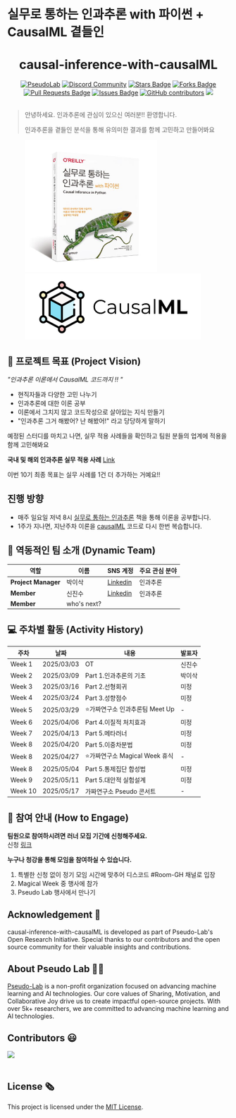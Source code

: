 # 실무로 통하는 인과추론 with 파이썬 + CausalML 곁들인

<h1 align="center"> causal-inference-with-causalML </h1>

<div align="center">
<a href="https://pseudo-lab.com"><img src="https://img.shields.io/badge/PseudoLab-S10-3776AB" alt="PseudoLab"/></a>
<a href="https://discord.gg/EPurkHVtp2"><img src="https://img.shields.io/badge/Discord-BF40BF" alt="Discord Community"/></a>
<a href="https://github.com/Pseudo-Lab/10th-template/stargazers"><img src="https://img.shields.io/github/stars/Pseudo-Lab/10th-template" alt="Stars Badge"/></a>
<a href="https://github.com/Pseudo-Lab/10th-template/network/members"><img src="https://img.shields.io/github/forks/Pseudo-Lab/10th-template" alt="Forks Badge"/></a>
<a href="https://github.com/Pseudo-Lab/10th-template/pulls"><img src="https://img.shields.io/github/issues-pr/Pseudo-Lab/10th-template" alt="Pull Requests Badge"/></a>
<a href="https://github.com/Pseudo-Lab/10th-template/issues"><img src="https://img.shields.io/github/issues/Pseudo-Lab/10th-template" alt="Issues Badge"/></a>
<a href="https://github.com/Pseudo-Lab/10th-template/graphs/contributors"><img alt="GitHub contributors" src="https://img.shields.io/github/contributors/Pseudo-Lab/10th-template?color=2b9348"></a>
<a href="https://hits.seeyoufarm.com"><img src="https://hits.seeyoufarm.com/api/count/incr/badge.svg?url=https://github.com/CausalInferenceLab/causal-inference-with-causalML&count_bg=%2379C83D&title_bg=%23555555&icon=&icon_color=%23E7E7E7&title=hits&edge_flat=false"/></a>
</div>
<br>

<!-- sheilds: https://shields.io/ -->
<!-- hits badge: https://hits.seeyoufarm.com/ -->

> 안녕하세요. 인과추론에 관심이 있으신 여러분!! 환영합니다.
>
> 인과추론을 곁들인 분석을 통해 유의미한 결과를 함께 고민하고 만들어봐요

<figure class="half">  
    <a href="https://product.kyobobook.co.kr/detail/S000212577153"><img src = "/src/book_img.jpg" width="300" height="300" ></a> 
    <a href="https://github.com/uber/causalml"><img src = "/src/causalml_logo.png" width="400" height="150"></a>
</figure>





## 🌟 프로젝트 목표 (Project Vision)
_"인과추론 이론에서 CausalML 코드까지 !! "_  
- 현직자들과 다양한 고민 나누기
- 인과추론에 대한 이론 공부
- 이론에서 그치지 않고 코드작성으로 살아있는 지식 만들기
- "인과추론 그거 해봤어? 난 해봤어!" 라고 당당하게 말하기

예정된 스터디를 마치고 나면, 실무 적용 사례들을 확인하고 팀원 분들의 업계에 적용을 함께 고민해봐요

**국내 및 해외 인과추론 실무 적용 사례** [Link](https://github.com/CausalInferenceLab/Experimentation-platform-materials)

이번 10기 최종 목표는 실무 사례를 1건 더 추가하는 거예요!!

## 진행 방향
- 매주 일요일 저녁 8시 [실무로 통하는 인과추론](https://product.kyobobook.co.kr/detail/S000212577153) 책을 통해 이론을 공부합니다.
- 1주가 지나면, 지난주차 이론을 [causalML](https://github.com/uber/causalml) 코드로 다시 한번 복습합니다.
  


## 🧑 역동적인 팀 소개 (Dynamic Team)

| 역할          | 이름 |  SNS 계정                                                                 | 주요 관심 분야                          |
|---------------|------|-----------------------------------------------------------------------|----------------------------------------|
| **Project Manager** | 박이삭 | [Linkedin](https://www.linkedin.com/in/%EC%9D%B4%EC%82%AD-%EB%B0%95-75a7a916a/) | 인과추론              |
| **Member** | 신진수 | [Linkedin](https://www.linkedin.com/in/jinsoo-shin-436060162/) | 인과추론                  |
| **Member** | who's next? |             |                   |




## 💻 주차별 활동 (Activity History)

| 주차 | 날짜 | 내용 | 발표자 | 
| ---- | -------- | -------------------------------------- | ------------ |
| Week 1 | 2025/03/03 | OT       | 신진수     |
| Week 2 | 2025/03/09 |  Part 1.인과추론의 기초 | 박이삭 | 
| Week 3 | 2025/03/16 |  Part 2.선형회귀 | 미정 | 
| Week 4 | 2025/03/24 |  Part 3.성향점수 | 미정 | 
| Week 5 | 2025/03/29 | ⭐가짜연구소 인과추론팀 Meet Up | - |
| Week 6 | 2025/04/06 |  Part 4.이질적 처치효과 | 미정 | 
| Week 7 | 2025/04/13 |  Part 5.메타러너 | 미정 | 
| Week 8 | 2025/04/20 |  Part 5.이중차분법 | 미정 | 
| Week 8 | 2025/04/27 |  ⭐가짜연구소 Magical Week 휴식 | - |
| Week 8 | 2025/05/04 |  Part 5.통제집단 합성법 | 미정 | 
| Week 9 | 2025/05/11 |  Part 5.대안적 실험설계 | 미정 | 
| Week 10 | 2025/05/17 |  가짜연구소 Pseudo 콘서트| - | 





## 🌱 참여 안내 (How to Engage)
**팀원으로 참여하시려면 러너 모집 기간에 신청해주세요.**  
신청 [링크](https://pseudo-lab.com/19c963ffa3ee81a2bcacebc7ef2c30d7) 

**누구나 청강을 통해 모임을 참여하실 수 있습니다.**  
1. 특별한 신청 없이 정기 모임 시간에 맞추어 디스코드 #Room-GH 채널로 입장
2. Magical Week 중 행사에 참가
3. Pseudo Lab 행사에서 만나기

## Acknowledgement 🙏

causal-inference-with-causalML is developed as part of Pseudo-Lab's Open Research Initiative. Special thanks to our contributors and the open source community for their valuable insights and contributions.

## About Pseudo Lab 👋🏼</h2>

[Pseudo-Lab](https://pseudo-lab.com/) is a non-profit organization focused on advancing machine learning and AI technologies. Our core values of Sharing, Motivation, and Collaborative Joy drive us to create impactful open-source projects. With over 5k+ researchers, we are committed to advancing machine learning and AI technologies.

<h2>Contributors 😃</h2>
<a href="https://github.com/Pseudo-Lab/10th-template/graphs/contributors">
  <img src="https://contrib.rocks/image?repo=Pseudo-Lab/10th-template" />
</a>
<br><br>

<h2>License 🗞</h2>

This project is licensed under the [MIT License](https://opensource.org/licenses/MIT).
